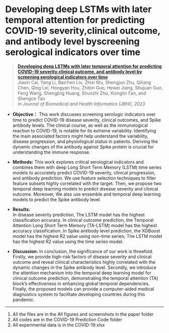 # Developing deep LSTMs with later temporal attention for predicting COVID-19 severity,clinical outcome, and antibody level byscreening serological indicators over time


> **[Developing deep LSTMs with later temporal attention for predicting COVID-19 severity,clinical outcome, and antibody level by screening serological indicators over time](https://arxiv.org/abs/2208.09910)**</br>
> Jiaxin Cai, Yang Li, Baichen Liu, Zhixi Wu, Shengjun Zhu, Qiliang Chen, Qing Lei, Hongyan Hou, Zhibin Guo, Hewei Jiang, Shujuan Guo, Feng Wang, Shengjing Huang, Shunzhi Zhu, Xionglin Fan, and Shengce             Tao</br>
> *In Journal of Biomedical and Health Informatics (JBHI), 2023*
 
- **Objective：**
    This work discusses screening serologic indicators over time to predict COVID-19 disease severity, clinical outcomes, and Spike antibody levels. The clinical course, as well as the immunological reaction to COVID-19, is notable for its extreme variability. Identifying the main associated factors might help understand the variability, disease progression, and physiological status in patients. Deriving the dynamic changes of the antibody against Spike protein is crucial for understanding the immune response.

- **Methods:**
    This work explores critical serological indicators and combines them with deep Long Short Term Memory (LSTM) time series models to accurately predict COVID-19 severity, clinical progression, and antibody prediction. We use feature selection techniques to filter feature subsets highly correlated with the target. Then, we propose two temporal deep learning models to predict disease severity and clinical outcome. Moreover, We also use ensemble and temporal deep learning models to predict the Spike antibody level.
- **Results:**  
    In disease severity prediction, The LSTM model
has the highest classification accuracy. In clinical outcome prediction, the Temporal Attention Long Short Term Memory (TA-LSTM) model has the highest accuracy classification. In Spike antibody level prediction, the XGBoost model
has the highest R2 value using non-time series; The LSTM model has the highest R2 value using the time series model.
- **Discussion:**
    In conclusion, the significance of our work is threefold. 
  Firstly, we provide high-risk factors of disease
severity and clinical outcome and reveal clinical characteristics highly correlated with the dynamic changes in the Spike antibody level. Secondly, we introduce the attention mechanism into the temporal deep learning model
for clinical outcome prediction, demonstrating the temporal
attention (TA) block’s effectiveness in enhancing global
temporal dependencies. Finally, the proposed models can provide a computer-aided medical diagnostics system to facilitate developing countries during this pandemic.

----------

1. All the files are in the All figures and screenshots in the paper folder
2. All codes are in the COVID-19 Prediction Code folder
3. All experimental data is in the COVID-19.xlsx
